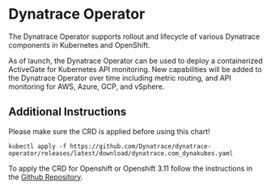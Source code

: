 # Dynatrace Operator

The Dynatrace Operator supports rollout and lifecycle of various Dynatrace components in Kubernetes and OpenShift.

As of launch, the Dynatrace Operator can be used to deploy a containerized ActiveGate for Kubernetes API monitoring. New capabilities will be added to the Dynatrace Operator over time including metric routing, and API monitoring for AWS, Azure, GCP, and vSphere.

## Additional Instructions

Please make sure the CRD is applied before using this chart!

```
kubectl apply -f https://github.com/Dynatrace/dynatrace-operator/releases/latest/download/dynatrace.com_dynakubes.yaml
```

To apply the CRD for Openshift or Openshift 3.11 follow the instructions in the [Github Repository](https://github.com/Dynatrace/helm-charts/tree/master/dynatrace-operator/chart/default#chart-installation).